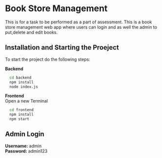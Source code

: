 
# Book Store Management

This is for a task to be performed as a part of assessment.
This is a book store management web app where users can login 
and as well the admin to put,delete and edit books.



## Installation and Starting the Proeject

To start the project do the following steps:

**Backend**
```bash
  cd backend
  npm install
  node index.js
```

**Frontend**\
Open a new Terminal
```bash
  cd frontend
  npm install
  npm start
```

## Admin Login

**Username:** admin\
**Password:** admin123

